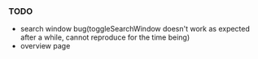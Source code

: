 ### TODO

- search window bug(toggleSearchWindow doesn't work as expected after a while, cannot reproduce for the time being)
- overview page

